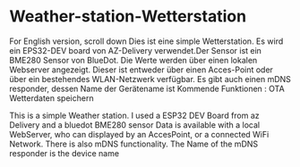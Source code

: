 # Weather-station-Wetterstation
For English version, scroll down
Dies ist eine simple Wetterstation.
Es wird ein EPS32-DEV board von AZ-Delivery verwendet.Der Sensor ist ein BME280 Sensor von BlueDot.
Die Werte werden über einen lokalen Webserver angezeigt. Dieser ist entweder über einen Acces-Point oder über ein bestehendes WLAN-Netzwerk verfügbar.
Es gibt auch einen mDNS responder, dessen Name der Gerätename ist
Kommende Funktionen :
OTA
Wetterdaten speichern

This is a simple Weather station.
I used a ESP32 DEV Board from az Delivery and a bluedot BME280 sensor
Data is available with a local WebServer, who can displayed by an AccesPoint, or a connected WiFi Network.
There is also mDNS functionality. The Name of the mDNS responder is the device name
